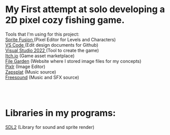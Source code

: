 <h1>My First attempt at solo developing a 2D pixel cozy fishing game.</h1>

Tools that I'm using for this project:
<br>
<a href = "https://www.spritefusion.com/editor" > Sprite Fusion </a> (Pixel Editor for Levels and Characters)
<br>
<a href = "https://code.visualstudio.com/" > VS Code </a> (Edit design documents for Github)
<br>
<a href = "https://visualstudio.microsoft.com/vs/"> Visual Studio 2022 </a> (Tool to create the game)
<br>
<a href = "https://itch.io/"> Itch.io</a> (Game asset marketplace)
<br>
<a href = "https://filegarden.com/">File Garden</a> (Website where I stored image files for my concepts)
<br>
<a href = "https://pixlr.com/">Pixlr</a> (Image Editor)
<br>
<a href = "https://www.zapsplat.com/">Zapsplat</a> (Music source)
<br>
<a href = "https://freesound.org/">Freesound</a> (Music and SFX source)

<br>
<br>
 <h1>Libraries in my programs:</h1>
 <p>
<a href = "https://www.libsdl.org/"> SDL2</a> (Library for sound and sprite render)
 </p>